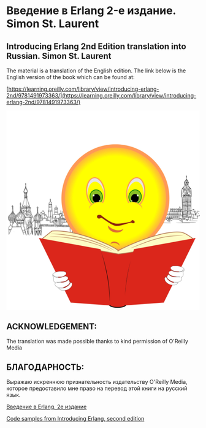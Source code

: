 # Введение в Erlang 2-е издание. Simon St. Laurent
## Introducing Erlang 2nd Edition translation into Russian. Simon St. Laurent



The material is a translation of the English edition. The link below is the English version of the book which can be found at: 


[https://learning.oreilly.com/library/view/introducing-erlang-2nd/9781491973363/](https://learning.oreilly.com/library/view/introducing-erlang-2nd/9781491973363/)

![Introducing Erlang 2nd Edition](cover.png)


## ACKNOWLEDGEMENT:
The translation was made possible thanks to kind permission of O'Reilly Media


## БЛАГОДАРНОСТЬ: 
Выражаю искреннюю признательность издательству O'Reilly Media, которое предоставило мне право на перевод этой книги на русский язык.


[Введение в Erlang. 2е издание](Introducing-Erlang-2nd.-Translation-to-Russian.pdf)

[Code samples from Introducing Erlang, second edition](https://github.com/simonstl/introducing-erlang-2nd)
